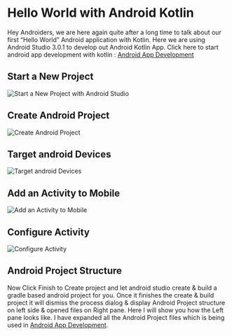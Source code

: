 # Hello World with Android Kotlin

Hey Androiders, we are here again quite after a long time to talk about our first “Hello World” Android application with Kotlin. Here we are using Android Studio 3.0.1 to develop out Android Kotlin App. Click here to start android app development with kotlin : [Android App Development](https://www.theandroid-mania.com/hello-world-with-android-kotlin/)

## Start a New Project

![Start a New Project with Android Studio](https://www.theandroid-mania.com/wp-content/uploads/2018/08/Welcome-To-Android-Studio-Kotlin-The-Android-Mania.jpg)


## Create Android Project

![Create Android Project](https://www.theandroid-mania.com/wp-content/uploads/2018/08/Create-Android-Project-with-Kotlin-The-Android-Mania.jpg)


## Target android Devices

![Target android Devices](https://www.theandroid-mania.com/wp-content/uploads/2018/08/Target-Android-Devices-The-Android-Mania.jpg)


## Add an Activity to Mobile

![Add an Activity to Mobile](https://www.theandroid-mania.com/wp-content/uploads/2018/08/Add-an-Activity-to-Mobile-The-Android-Mania.jpg)


## Configure Activity

![Configure Activity](https://www.theandroid-mania.com/wp-content/uploads/2018/08/Configure-Activity-The-Android-Mania.jpg)


## Android Project Structure

Now Click Finish to Create project and let android studio create & build a gradle based android project for you. Once it finishes the create & build project it will dismiss the process dialog & display Android Project structure on left side & opened files on Right pane. Here I will show you how the Left pane looks like. I have expanded all the Android Project files which is being used in [Android App Development](https://www.theandroid-mania.com/hello-world-with-android-kotlin/).
